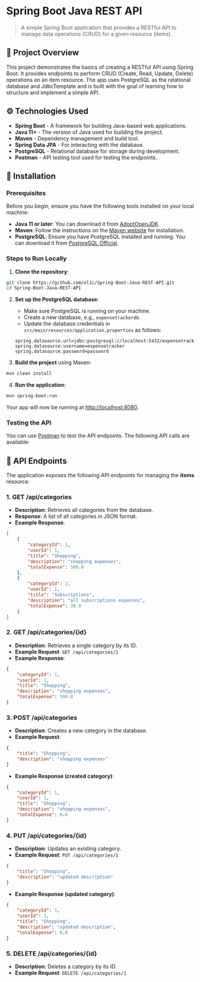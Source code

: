 
# Spring Boot Java REST API

> A simple Spring Boot application that provides a RESTful API to manage data operations (CRUD) for a given resource (items).

## 📜 Project Overview

This project demonstrates the basics of creating a RESTful API using Spring Boot. It provides endpoints to perform CRUD (Create, Read, Update, Delete) operations on an item resource. The app uses PostgreSQL as the relational database and JdbcTemplate and is built with the goal of learning how to structure and implement a simple API.

## ⚙️ Technologies Used

- **Spring Boot** - A framework for building Java-based web applications.
- **Java 11+** - The version of Java used for building the project.
- **Maven** - Dependency management and build tool.
- **Spring Data JPA** - For interacting with the database.
- **PostgreSQL** - Relational database for storage during development.
- **Postman** - API testing tool used for testing the endpoints.

## 🔧 Installation

### Prerequisites

Before you begin, ensure you have the following tools installed on your local machine:

- **Java 11 or later**: You can download it from [AdoptOpenJDK](https://adoptopenjdk.net/).
- **Maven**: Follow the instructions on the [Maven website](https://maven.apache.org/download.cgi) for installation.
- **PostgreSQL**: Ensure you have PostgreSQL installed and running. You can download it from [PostgreSQL Official](https://www.postgresql.org/download/).

### Steps to Run Locally

1. **Clone the repository**:

```bash
git clone https://github.com/ol1c/Spring-Boot-Java-REST-API.git
cd Spring-Boot-Java-REST-API
```

2. **Set up the PostgreSQL database**:

    - Make sure PostgreSQL is running on your machine.
    - Create a new database, e.g., `expensetrackerdb`.
    - Update the database credentials in `src/main/resources/application.properties` as follows:

   ```properties
   spring.datasource.url=jdbc:postgresql://localhost:5432/expensetrackerdb
   spring.datasource.username=expensetracker
   spring.datasource.password=password
   ```

3. **Build the project** using Maven:

```bash
mvn clean install
```

4. **Run the application**:

```bash
mvn spring-boot:run
```

Your app will now be running at [http://localhost:8080](http://localhost:8080).

### Testing the API

You can use [Postman](https://www.postman.com/) to test the API endpoints. The following API calls are available:

## 🚀 API Endpoints

The application exposes the following API endpoints for managing the **items** resource:

### 1. **GET /api/categories**

- **Description**: Retrieves all categories from the database.
- **Response**: A list of all categories in JSON format.
- **Example Response**:

```json
[
    {
        "categoryId": 1,
        "userId": 1,
        "title": "Shopping",
        "description": "shopping expenses",
        "totalExpense": 500.0
    },
    {
        "categoryId": 2,
        "userId": 1,
        "title": "Subscriptions",
        "description": "all subscriptions expenses",
        "totalExpense": 30.0
    }
]
```

### 2. **GET /api/categories/{id}**

- **Description**: Retrieves a single category by its ID.
- **Example Request**: `GET /api/categories/1`
- **Example Response**:

```json
{
    "categoryId": 1,
    "userId": 1,
    "title": "Shopping",
    "description": "shopping expenses",
    "totalExpense": 500.0
}
```

### 3. **POST /api/categories**

- **Description**: Creates a new category in the database.
- **Example Request**:

```json
{
    "title": "Shopping",
    "description": "shopping expenses"
}
```

- **Example Response (created category)**:

```json
{
    "categoryId": 1,
    "userId": 1,
    "title": "Shopping",
    "description": "shopping expenses",
    "totalExpense": 0.0
}
```

### 4. **PUT /api/categories/{id}**

- **Description**: Updates an existing category.
- **Example Request**: `PUT /api/categories/1`

```json
{
    "title": "Shopping",
    "description": "updated description"
}
```

- **Example Response (updated category)**:

```json
{
    "categoryId": 1,
    "userId": 1,
    "title": "Shopping",
    "description": "updated description",
    "totalExpense": 0.0
}
```

### 5. **DELETE /api/categories/{id}**

- **Description**: Deletes a category by its ID.
- **Example Request**: `DELETE /api/categories/1`
